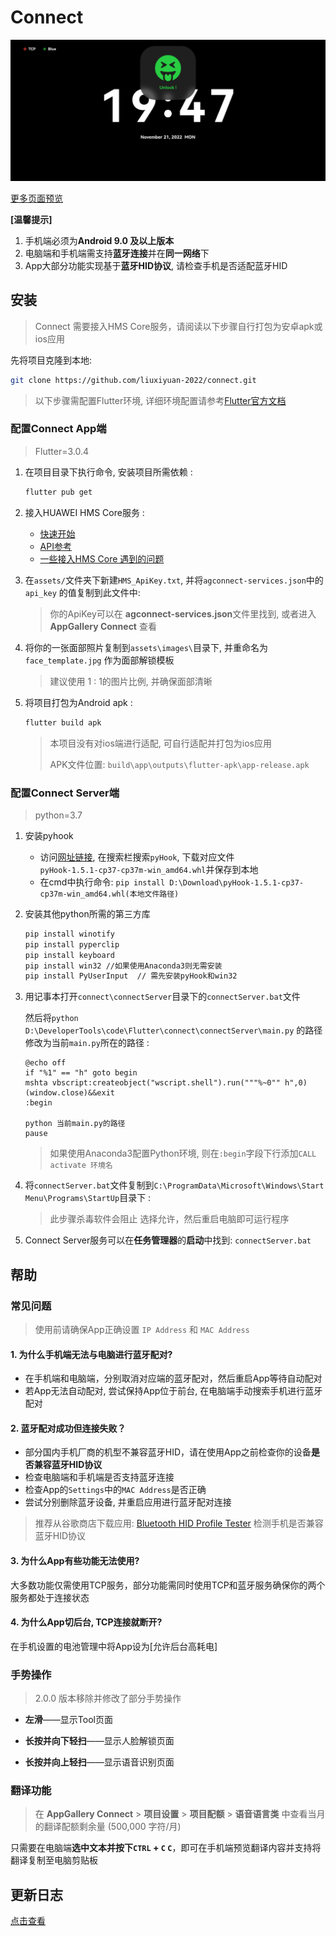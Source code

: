 # Connect

![Screenshot_20221121_194755](docs/images/Screenshot_20221121_194755.jpg)

[更多页面预览](https://github.com/liuxiyuan-2022/connect/blob/main/docs/images/IMG_20221122_142515.jpg)

**[温馨提示]**

1. 手机端必须为**Android 9.0 及以上版本**
2. 电脑端和手机端需支持**蓝牙连接**并在**同一网络**下
3. App大部分功能实现基于**蓝牙HID协议**, 请检查手机是否适配蓝牙HID



## 安装

> Connect 需要接入HMS Core服务，请阅读以下步骤自行打包为安卓apk或ios应用

先将项目克隆到本地: 

```bash
git clone https://github.com/liuxiyuan-2022/connect.git
```

> 以下步骤需配置Flutter环境, 详细环境配置请参考[Flutter官方文档](https://docs.flutter.dev/get-started/install)



### 配置Connect App端

> Flutter=3.0.4

1. 在项目目录下执行命令, 安装项目所需依赖 :

   ```bash
   flutter pub get
   ```

2. 接入HUAWEI HMS Core服务 :

   - [快速开始](https://developer.huawei.com/consumer/en/doc/development/HMS-Plugin-Guides/prepare-dev-env-0000001052511642)
   - [API参考](https://developer.huawei.com/consumer/en/doc/development/HMS-Plugin-References/overview-0000001052975193?ha_source=hms1)
   - [一些接入HMS Core 遇到的问题](https://github.com/liuxiyuan-2022/connect/blob/main/Flutter%203.0%20%E9%9B%86%E6%88%90%20HMS%20ML%20%E5%9D%91%E7%82%B9.md)


3. 在`assets/`文件夹下新建`HMS_ApiKey.txt`, 并将`agconnect-services.json`中的`api_key` 的值复制到此文件中:

   > 你的ApiKey可以在 **agconnect-services.json**文件里找到, 或者进入 **AppGallery Connect** 查看

4. 将你的一张面部照片复制到`assets\images\`目录下, 并重命名为`face_template.jpg` 作为面部解锁模板

   > 建议使用 1 : 1的图片比例, 并确保面部清晰

5. 将项目打包为Android apk :

   ```bash
   flutter build apk
   ```

   > 本项目没有对ios端进行适配, 可自行适配并打包为ios应用
   >
   > APK文件位置: `build\app\outputs\flutter-apk\app-release.apk`

### 配置Connect Server端

> python=3.7

1. 安装pyhook

   - 访问[网址链接](https://www.lfd.uci.edu/~gohlke/pythonlibs/), 在搜索栏搜索`pyHook`, 下载对应文件`pyHook‑1.5.1‑cp37‑cp37m‑win_amd64.whl`并保存到本地
   - 在cmd中执行命令: `pip install D:\Download\pyHook-1.5.1-cp37-cp37m-win_amd64.whl(本地文件路径)`

2. 安装其他python所需的第三方库

   ```bash
   pip install winotify
   pip install pyperclip
   pip install keyboard
   pip install win32 //如果使用Anaconda3则无需安装
   pip install PyUserInput	// 需先安装pyHook和win32
   ```

3. 用记事本打开`connect\connectServer`目录下的`connectServer.bat`文件

   然后将`python D:\DeveloperTools\code\Flutter\connect\connectServer\main.py` 的路径修改为当前`main.py`所在的路径 : 

	```
	@echo off
	if "%1" == "h" goto begin
	mshta vbscript:createobject("wscript.shell").run("""%~0"" h",0)	 (window.close)&&exit
	:begin

	python 当前main.py的路径
	pause
	```

	> 如果使用Anaconda3配置Python环境, 则在`:begin`字段下行添加`CALL activate 环境名`

4. 将`connectServer.bat`文件复制到`C:\ProgramData\Microsoft\Windows\Start Menu\Programs\StartUp`目录下 : 

	> 此步骤杀毒软件会阻止 选择允许，然后重启电脑即可运行程序

5. Connect Server服务可以在**任务管理器**的**启动**中找到: `connectServer.bat`



## 帮助

### 常见问题

> 使用前请确保App正确设置 `IP Address` 和 `MAC Address`

#### 1. 为什么手机端无法与电脑进行蓝牙配对?

- 在手机端和电脑端，分别取消对应端的蓝牙配对，然后重启App等待自动配对
- 若App无法自动配对, 尝试保持App位于前台, 在电脑端手动搜索手机进行蓝牙配对

#### 2. 蓝牙配对成功但连接失败？

- 部分国内手机厂商的机型不兼容蓝牙HID，请在使用App之前检查你的设备**是否兼容蓝牙HID协议**
- 检查电脑端和手机端是否支持蓝牙连接
- 检查App的`Settings`中的`MAC Address`是否正确
- 尝试分别删除蓝牙设备, 并重启应用进行蓝牙配对连接

> 推荐从谷歌商店下载应用: [Bluetooth HID Profile Tester](https://play.google.com/store/apps/details?id=com.rdapps.bluetoothhidtester) 检测手机是否兼容蓝牙HID协议

#### 3. 为什么App有些功能无法使用?

大多数功能仅需使用TCP服务，部分功能需同时使用TCP和蓝牙服务确保你的两个服务都处于连接状态

#### 4. 为什么App切后台, TCP连接就断开?

在手机设置的电池管理中将App设为[允许后台高耗电]

### 手势操作

> 2.0.0 版本移除并修改了部分手势操作

- **左滑**——显示Tool页面

- **长按并向下轻扫**——显示人脸解锁页面

- **长按并向上轻扫**——显示语音识别页面

### 翻译功能

> 在 **AppGallery Connect** > **项目设置** > **项目配额** > **语音语言类** 中查看当月的翻译配额剩余量 (500,000 字符/月)

只需要在电脑端**选中文本并按下`CTRL` + `C` `C`**，即可在手机端预览翻译内容并支持将翻译复制至电脑剪贴板



## 更新日志

[点击查看](./CHANGELOG.md)

